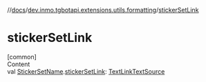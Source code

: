 //[docs](../../index.md)/[dev.inmo.tgbotapi.extensions.utils.formatting](index.md)/[stickerSetLink](sticker-set-link.md)



# stickerSetLink  
[common]  
Content  
val [StickerSetName](../dev.inmo.tgbotapi.types/index.md#%5Bdev.inmo.tgbotapi.types%2FStickerSetName%2F%2F%2FPointingToDeclaration%2F%5D%2FClasslikes%2F625018081).[stickerSetLink](sticker-set-link.md): [TextLinkTextSource](../dev.inmo.tgbotapi.types.MessageEntity.textsources/-text-link-text-source/index.md)  



